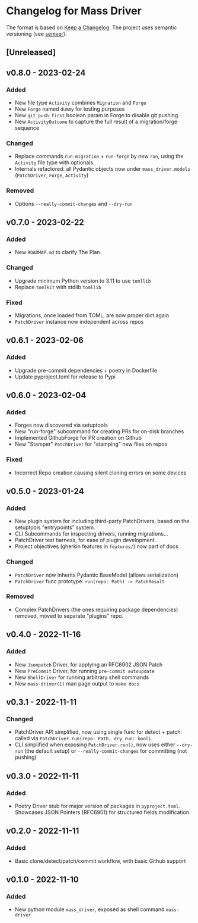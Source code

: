 # Changelog for Mass Driver


The format is based on [Keep a Changelog](https://keepachangelog.com/en/1.0.0/).
The project uses semantic versioning (see [semver](https://semver.org)).

## [Unreleased]


## v0.8.0 - 2023-02-24

### Added
- New file type `Activity` combines `Migration` and `Forge`
- New `Forge` named `dummy` for testing purposes
- New `git_push_first` boolean param in Forge to disable git pushing.
- New `ActivityOutcome` to capture the full result of a migration/forge sequence

### Changed
- Replace commands `run-migration` + `run-forge` by new `run`, using the
  `Activity` file type with optionals.
- Internals refactored: all Pydantic objects now under `mass_driver.models`
  (`PatchDriver`, `Forge`, `Activity`)

### Removed
- Options `--really-commit-changes` and `--dry-run`

## v0.7.0 - 2023-02-22

### Added
- New `ROADMAP.md` to clarify The Plan.

### Changed
- Upgrade minimum Python version to 3.11 to use `tomllib`
- Replace `tomlkit` with stdlib `tomllib`

### Fixed
- Migrations, once loaded from TOML, are now proper dict again
- `PatchDriver` instance now independent across repos


## v0.6.1 - 2023-02-06

### Added
- Upgrade pre-commit dependencies + poetry in Dockerfile
- Update pyproject.toml for release to Pypi

## v0.6.0 - 2023-02-04

### Added
- Forges now discovered via setuptools
- New "run-forge" subcommand for creating PRs for on-disk branches
- Implemented GithubForge for PR creation on Github
- New "Stamper" `PatchDriver` for "stamping" new files on repos

### Fixed
- Incorrect Repo creation causing silent cloning errors on some devices

## v0.5.0 - 2023-01-24

### Added
- New plugin system for including third-party PatchDrivers, based on the
  setuptools "entrypoints" system.
- CLI Subcommands for inspecting drivers, running migrations...
- PatchDriver test harness, for ease of plugin development.
- Project objectives (gherkin features in `features/`) now part of docs

### Changed
- `PatchDriver` now inherits Pydantic BaseModel (allows serialization)
- `PatchDriver` func prototype: `run(repo: Path) -> PatchResult`


### Removed
- Complex PatchDrivers (the ones requiring package dependencies)
  removed, moved to separate "plugins" repo.


## v0.4.0 - 2022-11-16

### Added
- New `Jsonpatch` Driver, for applying an RFC6902 JSON Patch
- New `PreCommit` Driver, for running `pre-commit autoupdate`
- New `ShellDriver` for running arbitrary shell commands
- New `mass-driver(1)` man page output to `make docs`


## v0.3.1 - 2022-11-11


### Changed
- PatchDriver API simplified, now using single func for detect + patch:
  called via `PatchDriver.run(repo: Path, dry_run: bool)`.
- CLI simplified when exposing `PatchDriver.run()`, now uses either `--dry-run`
  (the default setup) or `--really-commit-changes` for committing (not pushing)


## v0.3.0 - 2022-11-11

### Added
- Poetry Driver stub for major version of packages in `pyproject.toml`.
  Showcases JSON Pointers (RFC6901) for structured fields modification.


## v0.2.0 - 2022-11-11

### Added
- Basic clone/detect/patch/commit workflow, with basic Github support


## v0.1.0 - 2022-11-10
### Added
- New python module `mass_driver`, exposed as shell command `mass-driver`
